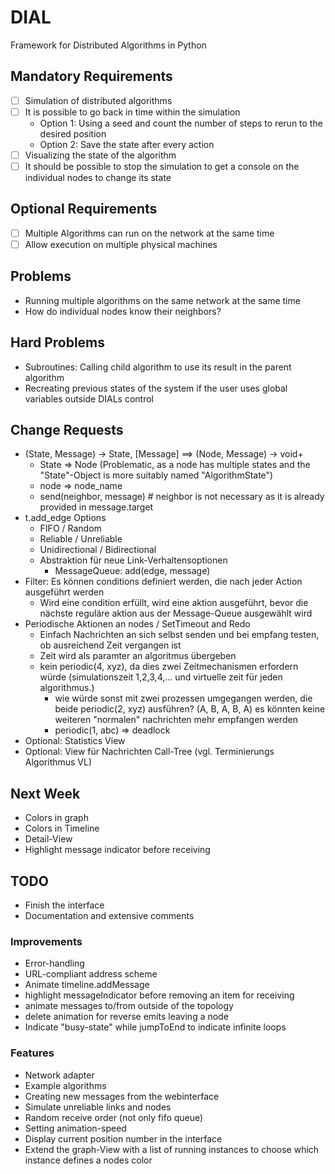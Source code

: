 # DIAL
Framework for Distributed Algorithms in Python

## Mandatory Requirements
- [ ] Simulation of distributed algorithms
- [ ] It is possible to go back in time within the simulation
    - Option 1: Using a seed and count the number of steps to rerun to the desired position
    - Option 2: Save the state after every action
- [ ] Visualizing the state of the algorithm
- [ ] It should be possible to stop the simulation to get a console on the individual nodes to change its state

## Optional Requirements
- [ ] Multiple Algorithms can run on the network at the same time
- [ ] Allow execution on multiple physical machines

## Problems
- Running multiple algorithms on the same network at the same time
- How do individual nodes know their neighbors?

## Hard Problems
  - Subroutines: Calling child algorithm to use its result in the parent algorithm
  - Recreating previous states of the system if the user uses global variables outside DIALs control

## Change Requests
- (State, Message) -> State, [Message] ==> (Node, Message) -> void+
  - State => Node (Problematic, as a node has multiple states and the "State"-Object is more suitably named "AlgorithmState")
  - node => node_name
  - send(neighbor, message) # neighbor is not necessary as it is already provided in message.target
- t.add_edge Options
  - FIFO / Random
  - Reliable / Unreliable
  - Unidirectional / Bidirectional
  - Abstraktion für neue Link-Verhaltensoptionen
    - MessageQueue: add(edge, message)
- Filter: Es können conditions definiert werden, die nach jeder Action ausgeführt werden
  - Wird eine condition erfüllt, wird eine aktion ausgeführt, bevor die nächste reguläre aktion aus der Message-Queue ausgewählt wird
- Periodische Aktionen an nodes / SetTimeout and Redo
  - Einfach Nachrichten an sich selbst senden und bei empfang testen, ob ausreichend Zeit vergangen ist
  - Zeit wird als paramter an algoritmus übergeben
  - kein periodic(4, xyz), da dies zwei Zeitmechanismen erfordern würde (simulationszeit 1,2,3,4,... und virtuelle zeit für jeden algorithmus.)
    - wie würde sonst mit zwei prozessen umgegangen werden, die beide periodic(2, xyz) ausführen? (A, B, A, B, A) es könnten keine weiteren "normalen" nachrichten mehr empfangen werden
    - periodic(1, abc) => deadlock
- Optional: Statistics View
- Optional: View für Nachrichten Call-Tree (vgl. Terminierungs Algorithmus VL)


## Next Week
- Colors in graph
- Colors in Timeline
- Detail-View
- Highlight message indicator before receiving

## TODO
- Finish the interface
- Documentation and extensive comments

### Improvements
- Error-handling
- URL-compliant address scheme
- Animate timeline.addMessage 
- highlight messageIndicator before removing an item for receiving
- animate messages to/from outside of the topology
- delete animation for reverse emits leaving a node 
- Indicate "busy-state" while jumpToEnd to indicate infinite loops

### Features
- Network adapter
- Example algorithms
- Creating new messages from the webinterface
- Simulate unreliable links and nodes
- Random receive order (not only fifo queue)
- Setting animation-speed
- Display current position number in the interface
- Extend the graph-View with a list of running instances to choose which instance defines a nodes color




